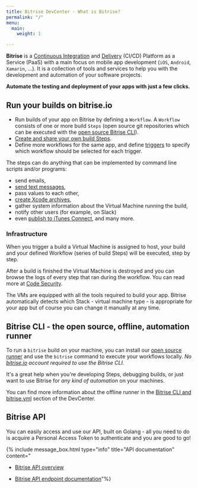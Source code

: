 ```yaml
---
title: Bitrise DevCenter - What is Bitrise?
permalink: "/"
menu:
  main:
    weight: 1

---
```

**Bitrise** is a [Continuous Integration](https://en.wikipedia.org/wiki/Continuous_integration)
and [Delivery](https://en.wikipedia.org/wiki/Continuous_delivery) (CI/CD) Platform as a Service (PaaS)
with a main focus on mobile app development (`iOS`, `Android`, `Xamarin`, ...). It is a collection of tools and services to help you with the development and automation of your software projects.

**Automate the testing and deployment of your apps with just a few clicks.**

## Run your builds on bitrise.io

* Run builds of your app on Bitrise by defining a `Workflow`. A `Workflow` consists of one or more build `Steps` (open source git repositories
  which can be executed with the [open source Bitrise CLI](https://www.bitrise.io/cli)).
* [Create and share your own build Steps](https://github.com/bitrise-steplib/step-template).
* Define more workflows for the same app, and define [triggers](/webhooks/trigger-map) to specify which workflow should be selected for each trigger.

The steps can do anything that can be implemented by command line scripts and/or programs:

* send emails,
* [send text messages](https://github.com/bitrise-io/steps-sms-text-message),
* pass values to each other,
* [create Xcode archives](https://github.com/bitrise-io/steps-xcode-archive),
* gather system information about the Virtual Machine running the build,
* notify other users (for example, on Slack)
* even [publish to iTunes Connect](https://github.com/bitrise-io/steps-deploy-to-itunesconnect-deliver), and many more.

### Infrastructure

When you trigger a build a Virtual Machine is assigned to host, your build and your defined Workflow (series of build Steps) will be executed, step by step.

After a build is finished the Virtual Machine is destroyed and you can browse the logs of every step that ran during the workflow.
You can read more at [Code Security](/getting-started/code-security).

The VMs are equipped with all the tools required to build your app. Bitrise automatically detects which Stack - virtual machine type - is appropriate for your app but of course you can change it manually at any time.

## Bitrise CLI - the open source, offline, automation runner

To run a `bitrise` build on your machine, you can install our [open source runner](https://www.bitrise.io/cli)
and use the `bitrise` command to execute your workflows locally.
_No_ [_bitrise.io_](https://www.bitrise.io) _account required to use the Bitrise CLI._

It's a great help when you're developing Steps, debugging builds, or just want to use Bitrise for _any kind of automation_ on your machines.

You can find more information about the offline runner
in the [Bitrise CLI and bitrise.yml](/bitrise-cli/index/) section of the DevCenter.

## Bitrise API

You can easily access and use our API, built on Golang - all you need to do is acquire a Personal Access Token to authenticate and you are good to go!

{% include message_box.html type="info" title="API documentation" content="

* [Bitrise API overview](/api/v0.1/)


* [Bitrise API endpoint documentation](https://api-docs.bitrise.io)"%}
  